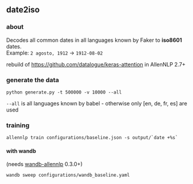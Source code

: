 ## date2iso

### about

Decodes all common dates in all languages known by Faker to **iso8601** dates.  
Example: ``2 agosto, 1912``  ->  ``1912-08-02``

rebuild of
https://github.com/datalogue/keras-attention
in AllenNLP 2.7+

### generate the data

```
python generate.py -t 500000 -v 10000 --all
```

``--all`` is all languages known by babel - otherwise only [en, de, fr, es] are used


### training

```
allennlp train configurations/baseline.json -s output/`date +%s`
```

#### with wandb

(needs [wandb-allennlp](https://github.com/dhruvdcoder/wandb-allennlp) 0.3.0+)
```
wandb sweep configurations/wandb_baseline.yaml
```
